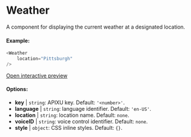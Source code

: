 # Weather

A component for displaying the current weather at a designated location.

#### Example:

```js
<Weather
    location="Pittsburgh"
/>
```

[Open interactive preview](https://isle.heinz.cmu.edu/components/weather/)

#### Options:

* __key__ | `string`: APIXU key. Default: `'<number>'`.
* __language__ | `string`: language identifier. Default: `'en-US'`.
* __location__ | `string`: location name. Default: `none`.
* __voiceID__ | `string`: voice control identifier. Default: `none`.
* __style__ | `object`: CSS inline styles. Default: `{}`.
